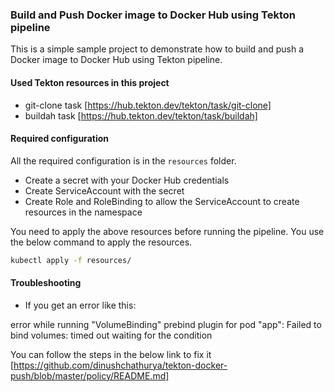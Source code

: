 ### Build and Push Docker image to Docker Hub using Tekton pipeline

This is a simple sample project to demonstrate how to build and push a Docker image to Docker Hub using Tekton pipeline.

#### Used Tekton resources in this project

- git-clone task [https://hub.tekton.dev/tekton/task/git-clone]
- buildah task [https://hub.tekton.dev/tekton/task/buildah]


#### Required configuration

All the required configuration is in the `resources` folder.

- Create a secret with your Docker Hub credentials
- Create ServiceAccount with the secret
- Create Role and RoleBinding to allow the ServiceAccount to create resources in the namespace

You need to apply the above resources before running the pipeline. You use the below command to apply the resources.

```bash
kubectl apply -f resources/
```

#### Troubleshooting

- If you get an error like this:

error while running "VolumeBinding" prebind plugin for pod "app": Failed to bind volumes: timed out waiting for the condition

You can follow the steps in the below link to fix it
[https://github.com/dinushchathurya/tekton-docker-push/blob/master/policy/README.md]   